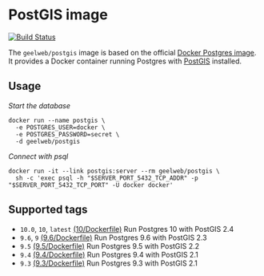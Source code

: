 # PostGIS image

[![Build Status](https://travis-ci.org/geelweb/docker-postgis.svg?branch=add-tests)](https://travis-ci.org/geelweb/docker-postgis)

The `geelweb/postgis` image is based on the official [Docker Postgres image](https://registry.hub.docker.com/_/postgres/). It provides a Docker container running Postgres with [PostGIS](http://postgis.net/) installed.

## Usage

*Start the database*

    docker run --name postgis \
      -e POSTGRES_USER=docker \
      -e POSTGRES_PASSWORD=secret \
      -d geelweb/postgis

*Connect with psql*

    docker run -it --link postgis:server --rm geelweb/postgis \
      sh -c 'exec psql -h "$SERVER_PORT_5432_TCP_ADDR" -p "$SERVER_PORT_5432_TCP_PORT" -U docker docker'

## Supported tags

* `10.0`, `10`, `latest` [(10/Dockerfile)](10/Dockerfile) Run Postgres 10 with PostGIS 2.4
* `9.6`, `9` [(9.6/Dockerfile)](9.6/Dockerfile) Run Postgres 9.6 with PostGIS 2.3
* `9.5` [(9.5/Dockerfile)](9.5/Dockerfile) Run Postgres 9.5 with PostGIS 2.2
* `9.4` [(9.4/Dockerfile)](9.4/Dockerfile) Run Postgres 9.4 with PostGIS 2.1
* `9.3` [(9.3/Dockerfile)](9.3/Dockerfile) Run Postgres 9.3 with PostGIS 2.1
